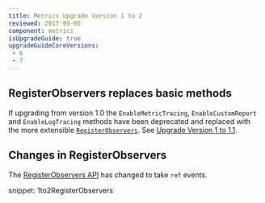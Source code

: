 ```yaml
---
title: Metrics Upgrade Version 1 to 2
reviewed: 2017-09-05
component: metrics
isUpgradeGuide: true
upgradeGuideCoreVersions:
 - 6
 - 7
---
```



## RegisterObservers replaces basic methods

If upgrading from version 1.0 the `EnableMetricTracing`, `EnableCustomReport` and `EnableLogTracing` methods have been deprecated and replaced with the more extensible [`RegisterObservers`](/nservicebus/operations/metrics/raw.md#reporting-metrics-data-to-any-external-storage). See [Upgrade Version 1 to 1.1](/nservicebus/upgrades/metrics-1to1.1.md#registerobservers-replaces-basic-methods).


## Changes in RegisterObservers

The [RegisterObservers API](/nservicebus/operations/metrics/raw.md#reporting-metrics-data-to-any-external-storage) has changed to take `ref` events.

snippet: 1to2RegisterObservers
